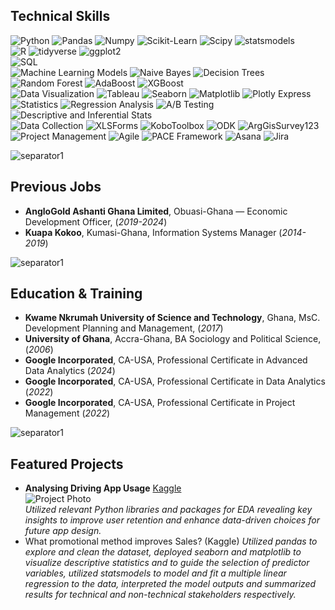 ## Technical Skills
![Python](https://img.shields.io/badge/python-3670A0?style=for-the-badge&logo=python&logoColor=ffdd54)
![Pandas](https://img.shields.io/badge/pandas-%234D4D4D.svg?style=for-the-badge&logo=pandas&logoColor=white)
![Numpy](https://img.shields.io/badge/numpy-%234D4D4D.svg?style=for-the-badge&logo=numpy&logoColor=white)
![Scikit-Learn](https://img.shields.io/badge/scikit_learn-%234D4D4D.svg?style=for-the-badge&logo=scikit_learn&logoColor=white)
![Scipy](https://img.shields.io/badge/scipy-%234D4D4D.svg?style=for-the-badge&logo=scipy&logoColor=white)
![statsmodels](https://img.shields.io/badge/statsmodel-%234D4D4D.svg?style=for-the-badge&logo=statsmodel&logoColor=white)<br>
![R](https://img.shields.io/badge/r-3670A0?style=for-the-badge&logo=r&logoColor=ffdd54)
![tidyverse](https://img.shields.io/badge/tidyverse-%234D4D4D.svg?style=for-the-badge&logo=tidyverse&logoColor=white)
![ggplot2](https://img.shields.io/badge/ggplot2-%234D4D4D.svg?style=for-the-badge&logo=ggplot2&logoColor=white)<br>
![SQL](https://img.shields.io/badge/sql-3670A0?style=for-the-badge&logo=sql&logoColor=ffdd54)<br>
![Machine Learning Models](https://img.shields.io/badge/machine_learning-3670A0?style=for-the-badge&logo=machine_learning&logoColor=ffdd54)
![Naive Bayes](https://img.shields.io/badge/naive_bayes-%234D4D4D.svg?style=for-the-badge&logo=naive_bayes&logoColor=white)
![Decision Trees](https://img.shields.io/badge/Decision_Trees-%234D4D4D.svg?style=for-the-badge&logo=decision_trees&logoColor=white)
![Random Forest](https://img.shields.io/badge/Random_Forest-%234D4D4D.svg?style=for-the-badge&logo=random_forest&logoColor=white)
![AdaBoost](https://img.shields.io/badge/adaboost-%234D4D4D.svg?style=for-the-badge&logo=adaboost&logoColor=white) 
![XGBoost](https://img.shields.io/badge/xgboost-%234D4D4D.svg?style=for-the-badge&logo=xgboost&logoColor=white)<br>
![Data Visualization](https://img.shields.io/badge/visualization-3670A0?style=for-the-badge&logo=visualization&logoColor=ffdd54)
![Tableau](https://img.shields.io/badge/ggplot2-%234D4D4D.svg?style=for-the-badge&logo=tableau&logoColor=white)
![Seaborn](https://img.shields.io/badge/seaborn-%234D4D4D.svg?style=for-the-badge&logo=seaborn&logoColor=white)
![Matplotlib](https://img.shields.io/badge/matplotlib-%234D4D4D.svg?style=for-the-badge&logo=matplotlib&logoColor=white)
![Plotly Express](https://img.shields.io/badge/plotly-%234D4D4D.svg?style=for-the-badge&logo=plotly&logoColor=white)<br>
![Statistics](https://img.shields.io/badge/stats-3670A0?style=for-the-badge&logo=Stats&logoColor=ffdd54)
![Regression Analysis](https://img.shields.io/badge/Regression-%234D4D4D.svg?style=for-the-badge&logo=Regression&logoColor=white)
![A/B Testing](https://img.shields.io/badge/AB_Testing-%234D4D4D.svg?style=for-the-badge&logo=AB_Testing&logoColor=white)
![Descriptive and Inferential Stats](https://img.shields.io/badge/descriptive_&_inferential_stats-%234D4D4D.svg?style=for-the-badge&logo=descriptive_&_inferential_stats&logoColor=white)<br>
![Data Collection](https://img.shields.io/badge/data_collection-3670A0?style=for-the-badge&logo=data_collection&logoColor=ffdd54)
![XLSForms](https://img.shields.io/badge/xlsforms-%234D4D4D.svg?style=for-the-badge&logo=sxlsforms&logoColor=white)
![KoboToolbox](https://img.shields.io/badge/kobotoolbox-%234D4D4D.svg?style=for-the-badge&logo=kobotoolbox&logoColor=white)
![ODK](https://img.shields.io/badge/odk-%234D4D4D.svg?style=for-the-badge&logo=odk&logoColor=white)
![ArgGisSurvey123](https://img.shields.io/badge/argGis_Survery123-%234D4D4D.svg?style=for-the-badge&logo=argGis_Survery123&logoColor=white)<br>
![Project Management](https://img.shields.io/badge/project_management-3670A0?style=for-the-badge&logo=project_management&logoColor=ffdd54)
![Agile](https://img.shields.io/badge/agile-%234D4D4D.svg?style=for-the-badge&logo=agile&logoColor=white)
![PACE Framework](https://img.shields.io/badge/odk-%234D4D4D.svg?style=for-the-badge&logo=odk&logoColor=white)
![Asana](https://img.shields.io/badge/asana-%234D4D4D.svg?style=for-the-badge&logo=asaba&logoColor=white)
![Jira](https://img.shields.io/badge/jira-%234D4D4D.svg?style=for-the-badge&logo=Jira&logoColor=white)

![separator1](https://i.imgur.com/ZUWYTii.png)<br>
## Previous Jobs
- **AngloGold Ashanti Ghana Limited**, Obuasi-Ghana — Economic Development Officer, (_2019-2024_)
- **Kuapa Kokoo**, Kumasi-Ghana, Information Systems Manager (_2014-2019_)

![separator1](https://i.imgur.com/ZUWYTii.png)
## Education & Training

- **Kwame Nkrumah University of Science and Technology**, Ghana, MsC. Development Planning and Management, (_2017_)
- **University of Ghana**, Accra-Ghana, BA Sociology and Political Science, (_2006_)
- **Google Incorporated**, CA-USA, Professional Certificate in Advanced Data Analytics (_2024_)
- **Google Incorporated**, CA-USA, Professional Certificate in Data Analytics (_2022_)
- **Google Incorporated**, CA-USA, Professional Certificate in Project Management (_2022_)<br>

![separator1](https://i.imgur.com/ZUWYTii.png)
## Featured Projects
- **Analysing Driving App Usage** [Kaggle](https://www.kaggle.com/code/kwabenaaddo/analyzing-driving-app-usage)<br>
  ![Project Photo]()<br>
 _Utilized relevant Python libraries and packages for EDA revealing key insights to improve user retention and enhance data-driven choices for future app design._
- What promotional method improves Sales? (Kaggle)
_Utilized pandas to explore and clean the dataset, deployed seaborn and matplotlib to visualize descriptive statistics and to guide the selection of predictor variables, utilized statsmodels to model and fit a multiple linear regression to the data, interpreted the model outputs and summarized results for technical and non-technical stakeholders respectively._


